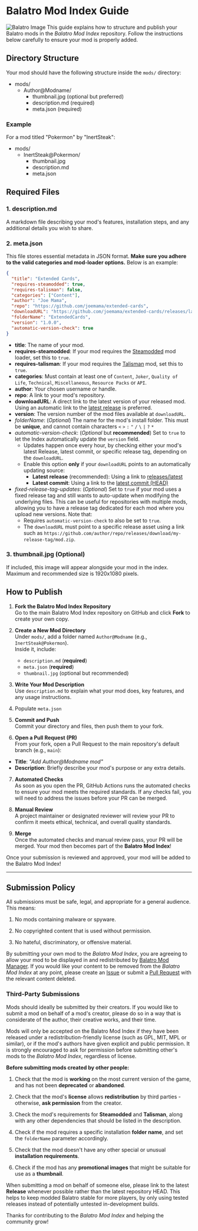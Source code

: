 # Balatro Mod Index Guide
![Balatro Image](https://github.com/skyline69/balatro-mod-index/blob/main/media/Balatro.jpg?raw=true)
This guide explains how to structure and publish your Balatro mods in the *Balatro Mod Index* repository. Follow the instructions below carefully to ensure your mod is properly added.

## Directory Structure

Your mod should have the following structure inside the `mods/` directory:
- mods/
    - Author@Modname/
        - thumbnail.jpg (optional but preferred)
        - description.md (required)
        - meta.json (required)

### Example
For a mod titled "Pokermon" by "InertSteak":

- mods/
    - InertSteak@Pokermon/
        - thumbnail.jpg
        - description.md
        - meta.json

## Required Files

### 1. description.md
A markdown file describing your mod's features, installation steps, and any additional details you wish to share.

### 2. meta.json
This file stores essential metadata in JSON format. **Make sure you adhere to the valid categories and mod-loader options.** Below is an example:
```json
{
  "title": "Extended Cards",
  "requires-steamodded": true,
  "requires-talisman": false,
  "categories": ["Content"],
  "author": "Joe Mama",
  "repo": "https://github.com/joemama/extended-cards",
  "downloadURL": "https://github.com/joemama/extended-cards/releases/latest/download/extended-cards.zip",
  "folderName": "ExtendedCards",
  "version": "1.0.0",
  "automatic-version-check": true
}

```
- **title**: The name of your mod.
- **requires-steamodded**: If your mod requires the [Steamodded](https://github.com/Steamodded/smods) mod loader, set this to `true`.
- **requires-talisman**: If your mod requires the [Talisman](https://github.com/MathIsFun0/Talisman) mod, set this to `true`.
- **categories**: Must contain at least one of `Content`, `Joker`, `Quality of Life`, `Technical`, `Miscellaneous`, `Resource Packs` or `API`.
- **author**: Your chosen username or handle.
- **repo**: A link to your mod's repository.
- **downloadURL**: A direct link to the latest version of your released mod. Using an automatic link to the [latest release](https://docs.github.com/en/repositories/releasing-projects-on-github/linking-to-releases) is preferred.
- **version**: The version number of the mod files available at `downloadURL`.
- *folderName*: (*Optional*) The name for the mod's install folder. This must be **unique**, and cannot contain characters `<` `>` `:` `"` `/` `\` `|` `?` `*`
- *automatic-version-check*: (*Optional* but **recommended**) Set to `true` to let the Index automatically update the `version` field.
    - Updates happen once every hour, by checking either your mod's latest Release, latest commit, or specific release tag, depending on the `downloadURL`.
    - Enable this option **only** if your `downloadURL` points to an automatically updating source:
        - **Latest release** (recommended): Using a link to [releases/latest](https://docs.github.com/en/repositories/releasing-projects-on-github/linking-to-releases) 
        - **Latest commit**: Using a link to the [latest commit (HEAD)](https://docs.github.com/en/repositories/working-with-files/using-files/downloading-source-code-archives#source-code-archive-urls)
- *fixed-release-tag-updates*: (*Optional*) Set to `true` if your mod uses a fixed release tag and still wants to auto-update when modifying the underlying files. This can be useful for repositories with multiple mods, allowing you to have a release tag dedicated for each mod where you upload new versions. Note that:
  - Requires `automatic-version-check` to also be set to `true`.
  - The `downloadURL` must point to a specific release asset using a link such as `https://github.com/author/repo/releases/download/my-release-tag/mod.zip`. 
 
 

### 3. thumbnail.jpg (Optional)
If included, this image will appear alongside your mod in the index. Maximum and recommended size is 1920x1080 pixels.

## How to Publish

1. **Fork the Balatro Mod Index Repository**  
   Go to the main Balatro Mod Index repository on GitHub and click **Fork** to create your own copy.

2. **Create a New Mod Directory**  
   Under `mods/`, add a folder named `Author@Modname` (e.g., `InertSteak@Pokermon`).  
   Inside it, include:  
   - `description.md` (**required**)  
   - `meta.json` (**required**)  
   - `thumbnail.jpg` (optional but recommended)

3. **Write Your Mod Description**  
   Use `description.md` to explain what your mod does, key features, and any usage instructions.

4. Populate `meta.json`

5. **Commit and Push**  
Commit your directory and files, then push them to your fork.

6. **Open a Pull Request (PR)**  
From your fork, open a Pull Request to the main repository's default branch (e.g., `main`):  
- **Title**: *"Add Author@Modname mod"*  
- **Description**: Briefly describe your mod's purpose or any extra details.

7. **Automated Checks**  
As soon as you open the PR, GitHub Actions runs the automated checks to ensure your mod meets the required standards. If any checks fail, you will need to address the issues before your PR can be merged.

8. **Manual Review**  
A project maintainer or designated reviewer will review your PR to confirm it meets ethical, technical, and overall quality standards.

9. **Merge**  
Once the automated checks and manual review pass, your PR will be merged. Your mod then becomes part of the **Balatro Mod Index**!

Once your submission is reviewed and approved, your mod will be added to the Balatro Mod Index!

---

## Submission Policy

All submissions must be safe, legal, and appropriate for a general audience. This means:
1. No mods containing malware or spyware.

2. No copyrighted content that is used without permission.
   
3. No hateful, discriminatory, or offensive material.

By submitting your own mod to the *Balatro Mod Index*, you are agreeing to allow your mod to be displayed in and redistributed by [Balatro Mod Manager](https://github.com/skyline69/balatro-mod-manager/).
If you would like your content to be removed from the *Balatro Mod Index* at any point, please create an [Issue](https://github.com/skyline69/balatro-mod-index/issues) or submit a [Pull Request](https://github.com/skyline69/balatro-mod-manager/pulls) with the relevant content deleted.


### Third-Party Submissions
Mods should ideally be submitted by their creators. If you would like to submit a mod on behalf of a mod's creator, please do so in a way that is considerate of the author, their creative works, and their time.

Mods will only be accepted on the Balatro Mod Index if they have been released under a redistribution-friendly license (such as GPL, MIT, MPL or similar), or if the mod's authors have given explicit and public permission.
It is strongly encouraged to ask for permission before submitting other's mods to the *Balatro Mod Index*, regardless of license.

**Before submitting mods created by other people:**
1. Check that the mod is **working** on the most current version of the game, and has not been **deprecated** or **abandoned**.

2. Check that the mod's **license** allows **redistribution** by third parties - otherwise, **ask permission** from the creator.
   
3. Check the mod's requirements for **Steamodded** and **Talisman**, along with any other dependencies that should be listed in the description.
   
4. Check if the mod requires a specific installation **folder name**, and set the `folderName` parameter accordingly.
   
5. Check that the mod doesn't have any other special or unusual **installation requirements**.
   
6. Check if the mod has any **promotional images** that might be suitable for use as a **thumbnail**.

When submitting a mod on behalf of someone else, please link to the latest **Release** whenever possible rather than the latest repository HEAD.
This helps to keep modded Balatro stable for more players, by only using tested releases instead of potentially untested in-development builds.


Thanks for contributing to the *Balatro Mod Index* and helping the community grow! 
